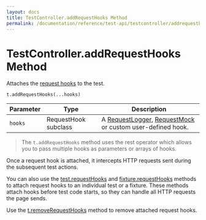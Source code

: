 ```yaml
---
layout: docs
title: TestController.addRequestHooks Method
permalink: /documentation/reference/test-api/testcontroller/addrequesthooks.html
---
```

# TestController.addRequestHooks Method

Attaches the [request hooks](../../../guides/advanced-guides/intercept-http-requests.md) to the test.

```text
t.addRequestHooks(...hooks)
```

Parameter | Type | Description
--------- | ---- | ------------
`hooks`    | RequestHook subclass | A [RequestLogger](../requestlogger/README.md), [RequestMock](../requestmock/README.md) or custom user-defined hook.

> The `t.addRequestHooks` method uses the rest operator which allows you to pass multiple hooks as parameters or arrays of hooks.

Once a request hook is attached, it intercepts HTTP requests sent during the subsequent test actions.

You can also use the [test.requestHooks](../test/requesthooks.md) and [fixture.requestHooks](../fixture/requesthooks.md) methods to attach request hooks to an individual test or a fixture. These methods attach hooks before test code starts, so they can handle all HTTP requests the page sends.

Use the [t.removeRequestHooks](removerequesthooks.md) method to remove attached request hooks.
